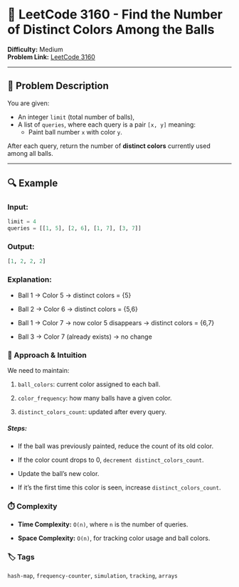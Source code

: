 # 🎨 LeetCode 3160 - Find the Number of Distinct Colors Among the Balls

**Difficulty:** Medium  
**Problem Link:** [LeetCode 3160](https://leetcode.com/problems/find-the-number-of-distinct-colors-among-the-balls/)

---

## 🧩 Problem Description

You are given:
- An integer `limit` (total number of balls),
- A list of `queries`, where each query is a pair `[x, y]` meaning:
  - Paint ball number `x` with color `y`.

After each query, return the number of **distinct colors** currently used among all balls.

---

## 🔍 Example

### Input:
```python
limit = 4
queries = [[1, 5], [2, 6], [1, 7], [3, 7]]
```

### Output:
```python
[1, 2, 2, 2]
```

### Explanation:

- Ball 1 → Color 5 → distinct colors = {5}

- Ball 2 → Color 6 → distinct colors = {5,6}

- Ball 1 → Color 7 → now color 5 disappears → distinct colors = {6,7}

- Ball 3 → Color 7 (already exists) → no change

### 🧠 Approach & Intuition

We need to maintain:

1. `ball_colors`: current color assigned to each ball.

2. `color_frequency`: how many balls have a given color.

3. `distinct_colors_count`: updated after every query.

##### Steps:

- If the ball was previously painted, reduce the count of its old color.

- If the color count drops to 0, `decrement distinct_colors_count`.

- Update the ball’s new color.

- If it’s the first time this color is seen, increase `distinct_colors_count`.

### ⏱️ Complexity

- **Time Complexity:** `O(n)`, where `n` is the number of queries.

- **Space Complexity:** `O(n)`, for tracking color usage and ball colors.

### 🏷️ Tags

`hash-map`, `frequency-counter`, `simulation`, `tracking`, `arrays`